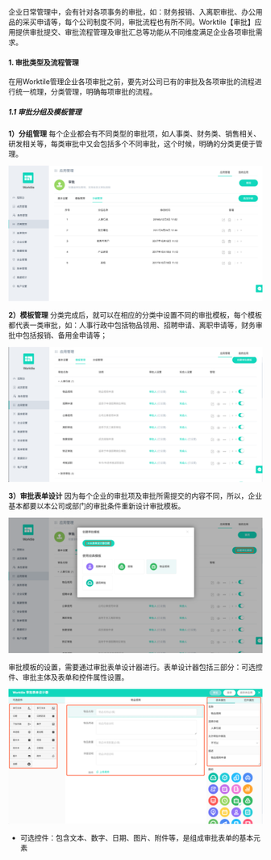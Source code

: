 企业日常管理中，会有针对各项事务的审批，如：财务报销、入离职审批、办公用品的采买申请等，每个公司制度不同，审批流程也有所不同。Worktile【审批】应用提供审批提交、审批流程管理及审批汇总等功能从不同维度满足企业各项审批需求。

#### 1. 审批类型及流程管理

在用Worktile管理企业各项审批之前，要先对公司已有的审批及各项审批的流程进行统一梳理，分类管理，明确每项审批的流程。

##### 1.1 审批分组及模板管理

**1）分组管理**
每个企业都会有不同类型的审批项，如人事类、财务类、销售相关、研发相关等，每类审批中又会包括多个不同审批，这个时候，明确的分类更便于管理。

![](/assets/审批-分组管理.png)

**2）模板管理**
分类完成后，就可以在相应的分类中设置不同的审批模板，每个模板都代表一类审批，如：人事行政中包括物品领用、招聘申请、离职申请等，财务审批中包括报销、备用金申请等；

![](/assets/审批-审批模板.png)

**3）审批表单设计**
因为每个企业的审批项及审批所需提交的内容不同，所以，企业基本都要以本公司或部门的审批条件重新设计审批模板。

![](/assets/审批-创建审批模板.png)

审批模板的设置，需要通过审批表单设计器进行。表单设计器包括三部分：可选控件、审批主体及表单和控件属性设置。

![](/assets/审批-设计审批表单.png)

* 可选控件：包含文本、数字、日期、图片、附件等，是组成审批表单的基本元素